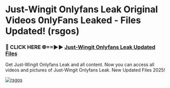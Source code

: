 # Just-Wingit Onlyfans Leak Original Videos 0nlyFans Leaked - Files Updated! (rsgos)

<h3>🔴 CLICK HERE 🌐==►► <a href="https://tinyurl.com/2jnfzry5" rel="nofollow">Just-Wingit Onlyfans Leak Updated Files</a></h3>

Get Just-Wingit Onlyfans Leak and all content. Now you can access all videos and pictures of Just-Wingit Onlyfans Leak. New Updated Files 2025!

[![rsgos](https://i.imgur.com/GyGTBgg.gif)](https://tinyurl.com/2jnfzry5)
